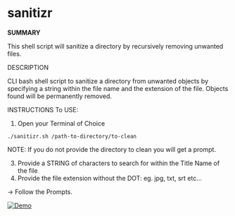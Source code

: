 # sanitizr
**SUMMARY**

This shell script will sanitize a directory by recursively removing unwanted files.

DESCRIPTION

CLI bash shell script to sanitize a directory from unwanted objects by specifying a string within the file name and the extension of the file. Objects found will be permanently removed.


INSTRUCTIONS
To USE:
1. Open your Terminal of Choice

```
./sanitizr.sh /path-to-directory/to-clean
```
NOTE: If you do not provide the directory to clean you will get a prompt.

3. Provide a STRING of characters to search for within the Title Name of the file
4. Provide the file extension without the DOT: eg. jpg, txt, srt etc...

-> Follow the Prompts. 

[![Demo](anim2.gif)](https://youtu.be/rQNvaKLaMdE)
